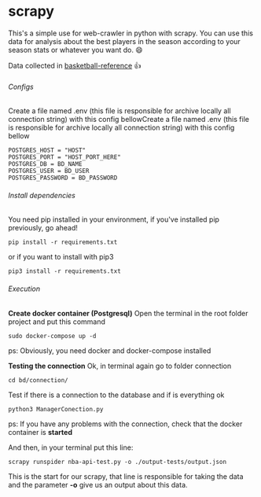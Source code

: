 # scrapy

This's a simple use for web-crawler in python with scrapy. You can use this data for analysis about the best players in the season according to your season stats or whatever you want do. 😄

Data collected in [basketball-reference](https://www.basketball-reference.com/leagues/NBA_2020_per_game.html) 👍

###### Configs

Create a file named .env (this file is responsible for archive locally all connection string) with this config bellowCreate a file named .env (this file is responsible for archive locally all connection string) with this config bellow

```
POSTGRES_HOST = "HOST"
POSTGRES_PORT = "HOST_PORT_HERE"
POSTGRES_DB = BD_NAME
POSTGRES_USER = BD_USER
POSTGRES_PASSWORD = BD_PASSWORD
```

###### Install dependencies

You need pip installed in your environment, if you've installed pip previously, go ahead!

```
pip install -r requirements.txt
```

or if you want to install with pip3

```
pip3 install -r requirements.txt
```

###### Execution

**Create docker container (Postgresql)**
Open the terminal in the root folder project and put this command

```
sudo docker-compose up -d 
```

ps: Obviously, you need docker and docker-compose installed

**Testing the connection**
Ok, in terminal again go to folder connection

```
cd bd/connection/
```

Test if there is a connection to the database and if is everything ok

```
python3 ManagerConection.py
```

ps: If you have any problems with the connection, check that the docker container is **started**

And then, in your terminal put this line:

```
scrapy runspider nba-api-test.py -o ./output-tests/output.json 
```

This is the start for our scrapy, that line is responsible for taking the data and the parameter **-o** give us an output about this data.
